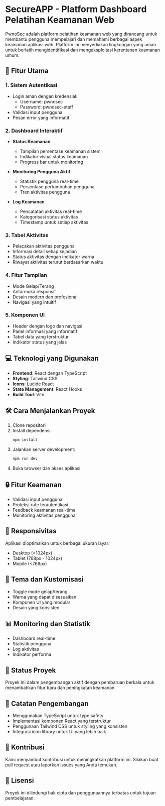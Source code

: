 # SecureAPP - Platform Dashboard Pelatihan Keamanan Web

PwnoSec adalah platform pelatihan keamanan web yang dirancang untuk membantu pengguna mempelajari dan memahami berbagai aspek keamanan aplikasi web. Platform ini menyediakan lingkungan yang aman untuk berlatih mengidentifikasi dan mengeksploitasi kerentanan keamanan umum.

## 🚀 Fitur Utama

### 1. Sistem Autentikasi
- Login aman dengan kredensial:
  - Username: pwnosec
  - Password: pwnosec-staff
- Validasi input pengguna
- Pesan error yang informatif

### 2. Dashboard Interaktif
- **Status Keamanan**
  - Tampilan persentase keamanan sistem
  - Indikator visual status keamanan
  - Progress bar untuk monitoring

- **Monitoring Pengguna Aktif**
  - Statistik pengguna real-time
  - Persentase pertumbuhan pengguna
  - Tren aktivitas pengguna

- **Log Keamanan**
  - Pencatatan aktivitas real-time
  - Kategorisasi status aktivitas
  - Timestamp untuk setiap aktivitas

### 3. Tabel Aktivitas
- Pelacakan aktivitas pengguna
- Informasi detail setiap kejadian
- Status aktivitas dengan indikator warna
- Riwayat aktivitas terurut berdasarkan waktu

### 4. Fitur Tampilan
- Mode Gelap/Terang
- Antarmuka responsif
- Desain modern dan profesional
- Navigasi yang intuitif

### 5. Komponen UI
- Header dengan logo dan navigasi
- Panel informasi yang informatif
- Tabel data yang terstruktur
- Indikator status yang jelas

## 💻 Teknologi yang Digunakan

- **Frontend**: React dengan TypeScript
- **Styling**: Tailwind CSS
- **Icons**: Lucide React
- **State Management**: React Hooks
- **Build Tool**: Vite

## 🛠️ Cara Menjalankan Proyek

1. Clone repositori
2. Install dependensi:
   ```bash
   npm install
   ```
3. Jalankan server development:
   ```bash
   npm run dev
   ```
4. Buka browser dan akses aplikasi

## 🔒 Fitur Keamanan

- Validasi input pengguna
- Proteksi rute terautentikasi
- Feedback keamanan real-time
- Monitoring aktivitas pengguna

## 📱 Responsivitas

Aplikasi dioptimalkan untuk berbagai ukuran layar:
- Desktop (>1024px)
- Tablet (768px - 1024px)
- Mobile (<768px)

## 🎨 Tema dan Kustomisasi

- Toggle mode gelap/terang
- Warna yang dapat disesuaikan
- Komponen UI yang modular
- Desain yang konsisten

## 📊 Monitoring dan Statistik

- Dashboard real-time
- Statistik pengguna
- Log aktivitas
- Indikator performa

## 🔄 Status Proyek

Proyek ini dalam pengembangan aktif dengan pembaruan berkala untuk menambahkan fitur baru dan peningkatan keamanan.

## 📝 Catatan Pengembangan

- Menggunakan TypeScript untuk type safety
- Implementasi komponen React yang terstruktur
- Penggunaan Tailwind CSS untuk styling yang konsisten
- Integrasi icon library untuk UI yang lebih baik

## 🤝 Kontribusi

Kami menyambut kontribusi untuk meningkatkan platform ini. Silakan buat pull request atau laporkan issues yang Anda temukan.

## 📜 Lisensi

Proyek ini dilindungi hak cipta dan penggunaannya terbatas untuk tujuan pembelajaran.
